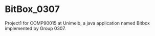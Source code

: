 # BitBox_0307
Project1 for COMP90015 at Unimelb, 
a java application named Bitbox implemented by Group 0307.

